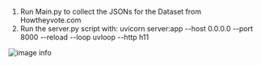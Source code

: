 1. Run Main.py to collect the JSONs for the Dataset from Howtheyvote.com
2. Run the server.py script with: uvicorn server:app --host 0.0.0.0 --port 8000 --reload --loop uvloop --http h11

![image info](images/example.png)
